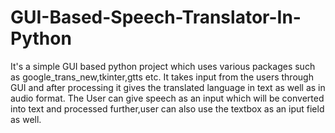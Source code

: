 # GUI-Based-Speech-Translator-In-Python

It's a simple GUI based python project which uses various packages such as google_trans_new,tkinter,gtts etc.
It takes input from the users through GUI and after processing it gives the translated language in text as well as
in audio format.
The User can give speech as an input which will be converted into text and processed further,user can also use the textbox as an iput field as well.

